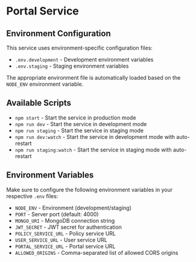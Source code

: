 # Portal Service

## Environment Configuration

This service uses environment-specific configuration files:

- `.env.development` - Development environment variables
- `.env.staging` - Staging environment variables

The appropriate environment file is automatically loaded based on the `NODE_ENV` environment variable.

## Available Scripts

- `npm start` - Start the service in production mode
- `npm run dev` - Start the service in development mode
- `npm run staging` - Start the service in staging mode
- `npm run dev:watch` - Start the service in development mode with auto-restart
- `npm run staging:watch` - Start the service in staging mode with auto-restart

## Environment Variables

Make sure to configure the following environment variables in your respective `.env` files:

- `NODE_ENV` - Environment (development/staging)
- `PORT` - Server port (default: 4000)
- `MONGO_URI` - MongoDB connection string
- `JWT_SECRET` - JWT secret for authentication
- `POLICY_SERVICE_URL` - Policy service URL
- `USER_SERVICE_URL` - User service URL
- `PORTAL_SERVICE_URL` - Portal service URL
- `ALLOWED_ORIGINS` - Comma-separated list of allowed CORS origins
